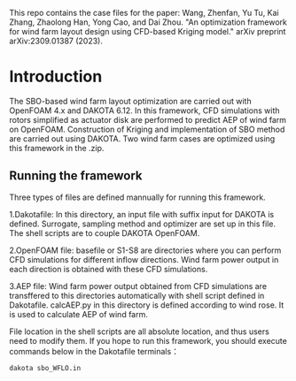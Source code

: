 This repo contains the case files for the paper: Wang, Zhenfan, Yu Tu, Kai Zhang, Zhaolong Han, Yong Cao, and Dai Zhou. "An optimization framework for wind farm layout design using CFD-based Kriging model." arXiv preprint arXiv:2309.01387 (2023).

# Introduction
The SBO-based wind farm layout optimization are carried out 
with OpenFOAM 4.x and DAKOTA 6.12. 
In this framework, CFD simulations with rotors simplified as actuator disk are performed to predict AEP of wind farm on OpenFOAM. 
Construction of Kriging and implementation of SBO method are carried out using DAKOTA.
Two wind farm cases are optimized using this framework in the .zip. 


## Running the framework
Three types of files are defined mannually for running this framework.

1.Dakotafile: In this directory, an input file with suffix input for DAKOTA is defined. Surrogate, sampling method and optimizer are set up in this file. The shell scripts are to couple DAKOTA OpenFOAM.

2.OpenFOAM file: basefile or S1-S8 are directories where you can perform CFD simulations for different inflow directions. Wind farm power output in each direction is obtained with these CFD simulations. 

3.AEP file: Wind farm power output obtained from CFD simulations are transffered to this directories automatically with shell script defined in Dakotafile. calcAEP.py in this directory is defined according to wind rose. It is used to calculate AEP of wind farm.

File location in the shell scripts are all absolute location, and thus users need to modify them. If you hope to run this framework, you should execute commands below in the Dakotafile terminals：

```
dakota sbo_WFLO.in
```


